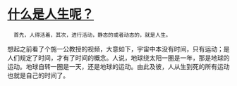 # [什么是人生呢？](https://github.com/fanfan50/blog/issues/8)

      首先，人得活着，其次，进行活动，静态的或者动态的，就是人生。
想起之前看了个施一公教授的视频，大意如下，宇宙中本没有时间，只有运动；是人们规定了时间，才有了时间的概念。人说，地球绕太阳一圈是一年，那是地球的运动。地球自转一圈是一天，还是地球的运动。由此及彼，人从生到死的所有运动也就是自己的时间了。
